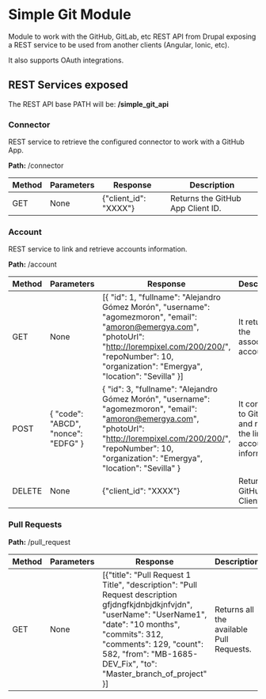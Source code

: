 # Simple Git Module

Module to work with the GitHub, GitLab, etc REST API from Drupal exposing a REST service to be used from another clients (Angular, Ionic, etc).

It also supports OAuth integrations.

## REST Services exposed

The REST API base PATH will be: **/simple_git_api**

### Connector

REST service to retrieve the configured connector to work with a GitHub App.

**Path:** /connector

| Method  | Parameters | Response | Description |
| ------------- | ------------- | ------------- | ------------- |
| GET  | None  | {"client_id": "XXXX"} | Returns the GitHub App Client ID.  |

### Account

REST service to link and retrieve accounts information.

**Path:** /account

| Method  | Parameters | Response | Description |
| ------------- | ------------- | ------------- | ------------- |
| GET  | None  | [{ "id": 1, "fullname": "Alejandro Gómez Morón", "username": "agomezmoron", "email": "amoron@emergya.com", "photoUrl": "http://lorempixel.com/200/200/", "repoNumber": 10, "organization": "Emergya", "location": "Sevilla" }] | It returns all the associated accounts  |
| POST  | { "code": "ABCD", "nonce": "EDFG" } | { "id": 3, "fullname": "Alejandro Gómez Morón", "username": "agomezmoron", "email": "amoron@emergya.com", "photoUrl": "http://lorempixel.com/200/200/", "repoNumber": 10, "organization": "Emergya", "location": "Sevilla" } | It connects to GitHub and returns the linked account information.  | 
| DELETE  | None  | {"client_id": "XXXX"} | Returns the GitHub App Client ID.  |

### Pull Requests

**Path:** /pull_request

| Method  | Parameters | Response | Description |
| ------------- | ------------- | ------------- | ------------- |
| GET  | None  | [{"title": "Pull Request 1 Title", "description": "Pull Request description gfjdngfkjdnbjdkjnfvjdn", "userName": "UserName1", "date": "10 months", "commits": 312, "comments": 129, "count": 582, "from": "MB-1685-DEV_Fix", "to": "Master_branch_of_project" }] | Returns all the available Pull Requests.  |